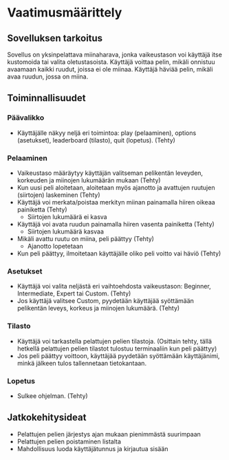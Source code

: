 # Vaatimusmäärittely

## Sovelluksen tarkoitus

Sovellus on yksinpelattava miinaharava, jonka vaikeustason voi käyttäjä itse kustomoida tai valita oletustasoista. Käyttäjä voittaa pelin, mikäli onnistuu avaamaan kaikki ruudut, joissa ei ole miinaa. Käyttäjä häviää pelin, mikäli avaa ruudun, jossa on miina.

## Toiminnallisuudet

### Päävalikko
- Käyttäjälle näkyy neljä eri toimintoa: play (pelaaminen), options (asetukset), leaderboard (tilasto), quit (lopetus). (Tehty)

### Pelaaminen
- Vaikeustaso määräytyy käyttäjän valitseman pelikentän leveyden, korkeuden ja miinojen lukumäärän mukaan (Tehty)
- Kun uusi peli aloitetaan, aloitetaan myös ajanotto ja avattujen ruutujen (siirtojen) laskeminen (Tehty)
- Käyttäjä voi merkata/poistaa merkityn miinan painamalla hiiren oikeaa painiketta (Tehty)
    - Siirtojen lukumäärä ei kasva
- Käyttäjä voi avata ruudun painamalla hiiren vasenta painiketta (Tehty)
    - Siirtojen lukumäärä kasvaa
- Mikäli avattu ruutu on miina, peli päättyy  (Tehty)
    - Ajanotto lopetetaan
- Kun peli päättyy, ilmoitetaan käyttäjälle oliko peli voitto vai häviö (Tehty)

### Asetukset
- Käyttäjä voi valita neljästä eri vaihtoehdosta vaikeustason: Beginner, Intermediate, Expert tai Custom. (Tehty)
- Jos käyttäjä valitsee Custom, pyydetään käyttäjää syöttämään pelikentän leveys, korkeus ja miinojen lukumäärä. (Tehty)

### Tilasto
- Käyttäjä voi tarkastella pelattujen pelien tilastoja. (Osittain tehty, tällä hetkellä pelattujen pelien tilastot tulostuu terminaaliin kun peli päättyy)
- Jos peli päättyy voittoon, käyttäjää pyydetään syöttämään käyttäjänimi, minkä jälkeen tulos tallennetaan tietokantaan.

### Lopetus
- Sulkee ohjelman. (Tehty)

## Jatkokehitysideat
- Pelattujen pelien järjestys ajan mukaan pienimmästä suurimpaan
- Pelattujen pelien poistaminen listalta
- Mahdollisuus luoda käyttäjätunnus ja kirjautua sisään
